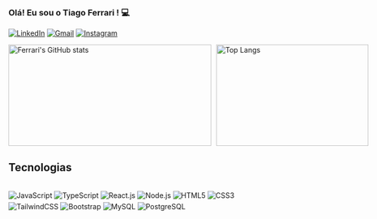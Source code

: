 ### Olá! Eu sou o Tiago Ferrari ! 💻

[![LinkedIn](    https://img.shields.io/badge/LinkedIn-0077B5?style=for-the-badge&logo=linkedin&logoColor=white)](https://www.linkedin.com/in/tiago-garcez-ferrari-783833270/)
[![Gmail](    https://img.shields.io/badge/Gmail-D14836?style=for-the-badge&logo=gmail&logoColor=white)](https://mail.google.com/mail/u/0/#inbox?compose=NZVHGCSpxCTPCnvGnmrbzPVRsBptHGtmKtGrNxFvmqhWgPGsxnSVkLjqNDnXmVwXcGDWrg)
[![Instagram](    https://img.shields.io/badge/Instagram-E4405F?style=for-the-badge&logo=instagram&logoColor=white)](https://www.instagram.com/tiago_gferrari_/?hl=pt-br)

<div style="display: flex; align-items: flex-start; gap: 10px;">
    <img src="https://github-readme-stats.vercel.app/api?username=tiagogferrari&show_icons=true&theme=dracula" alt="Ferrari's GitHub stats" style="height: 200px; width: 400px;">
    <img src="https://github-readme-stats.vercel.app/api/top-langs/?username=anuraghazra&layout=compact" alt="Top Langs" style="height: 200px; width: 300px;">
</div>

## Tecnologias

<div style="display: inline_block"><br/>
    <img align="center" alt="JavaScript" src="https://img.shields.io/badge/JavaScript-F7DF1E?style=for-the-badge&logo=javascript&logoColor=black" style="margin-bottom: 5px;">
    <img align="center" alt="TypeScript" src="https://img.shields.io/badge/TypeScript-007ACC?style=for-the-badge&logo=typescript&logoColor=white" style="margin-bottom: 5px;">
    <img align="center" alt="React.js" src="https://img.shields.io/badge/React-20232A?style=for-the-badge&logo=react&logoColor=61DAFB" style="margin-bottom: 5px;">
    <img align="center" alt="Node.js" src="https://img.shields.io/badge/Node.js-43853D?style=for-the-badge&logo=node.js&logoColor=white" style="margin-bottom: 5px;">
    <img align="center" alt="HTML5" src="https://img.shields.io/badge/HTML5-E34F26?style=for-the-badge&logo=html5&logoColor=white" style="margin-bottom: 5px;">
    <img align="center" alt="CSS3" src="https://img.shields.io/badge/CSS3-1572B6?style=for-the-badge&logo=css3&logoColor=white" style="margin-bottom: 5px;">
    <img align="center" alt="TailwindCSS" src="https://img.shields.io/badge/Tailwind_CSS-38B2AC?style=for-the-badge&logo=tailwind-css&logoColor=white" style="margin-bottom: 5px;">
    <img align="center" alt="Bootstrap" src="https://img.shields.io/badge/Bootstrap-563D7C?style=for-the-badge&logo=bootstrap&logoColor=white" style="margin-bottom: 5px;">
    <img align="center" alt="MySQL" src="https://img.shields.io/badge/MySQL-00000F?style=for-the-badge&logo=mysql&logoColor=white" style="margin-bottom: 5px;">
    <img align="center" alt="PostgreSQL" src="https://img.shields.io/badge/PostgreSQL-316192?style=for-the-badge&logo=postgresql&logoColor=white" style="margin-bottom: 5px;">
</div>
